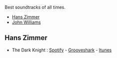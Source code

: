 Best soundtracks of all times.

- [Hans Zimmer](hans-zimmer)
- [John Williams](john-williams)

## Hans Zimmer

* The Dark Knight : [Spotify](http://open.spotify.com/artist/3EIp6BdK377zECKKgW0FSP) -  [Grooveshark](http://grooveshark.com/#!/album/The+Dark+Knight/2048326) -  [Itunes](https://itunes.apple.com/us/album/dark-knight-original-motion/id284530501)
